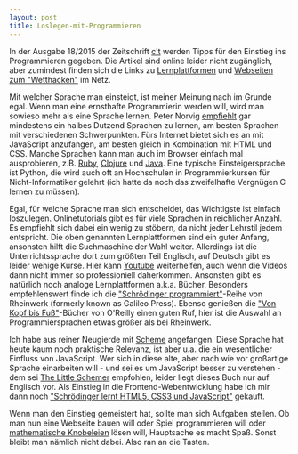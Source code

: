 ```yaml
---
layout: post
title: Loslegen-mit-Programmieren
---
```


In der Ausgabe 18/2015 der Zeitschrift [c't](https://heise.de) werden Tipps für den Einstieg ins Programmieren gegeben. Die Artikel sind online leider nicht zugänglich, aber zumindest finden sich die Links zu [Lernplattformen](https://ct.de/yku1) und [Webseiten zum "Wetthacken"](https://ym9c) im Netz.

Mit welcher Sprache man einsteigt, ist meiner Meinung nach im Grunde egal. Wenn man eine ernsthafte Programmierin werden will, wird man sowieso mehr als eine Sprache lernen. Peter Norvig [empfiehlt](http://norvig.com/21-days.html) gar mindestens ein halbes Dutzend Sprachen zu lernen, am besten Sprachen mit verschiedenen Schwerpunkten. Fürs Internet bietet sich es an mit JavaScript anzufangen, am besten gleich in Kombination mit HTML und CSS. Manche Sprachen kann man auch im Browser einfach mal ausprobieren, z.B. [Ruby](http://tryruby.org/),  [Clojure](http://www.tryclj.com/) und  [Java](http://www.learnjavaonline.org/en/Welcome). Eine typische Einsteigersprache ist Python, die wird auch oft an Hochschulen in Programmierkursen für Nicht-Informatiker gelehrt (ich hatte da noch das zweifelhafte Vergnügen C lernen zu müssen).

<!--more-->

Egal, für welche Sprache man sich entscheidet, das Wichtigste ist einfach loszulegen. Onlinetutorials gibt es für viele Sprachen in reichlicher Anzahl. Es empfiehlt sich dabei ein wenig zu stöbern, da nicht jeder Lehrstil jedem entspricht. Die oben genannten Lernplattformen sind ein guter Anfang, ansonsten hilft die Suchmaschine der Wahl weiter. Allerdings ist die Unterrichtssprache dort zum größten Teil Englisch, auf Deutsch gibt es leider wenige Kurse. Hier kann [Youtube](https://youtube.com) weiterhelfen, auch wenn die Videos dann nicht immer so professioniell daherkommen.
Ansonsten gibt es natürlich noch analoge Lernplattformen a.k.a. Bücher. Besonders empfehlenswert finde ich die ["Schrödinger programmiert"](https://www.rheinwerk-verlag.de/programmierung/schrodinger-programmiert/)-Reihe von Rheinwerk (formerly known as Galileo Press). Ebenso genießen die ["Von Kopf bis Fuß"](http://www.oreilly.de/headfirst/)-Bücher von O'Reilly einen guten Ruf, hier ist die Auswahl an Programmiersprachen etwas größer als bei Rheinwerk.

Ich habe aus reiner Neugierde mit [Scheme](https://de.wikipedia.org/wiki/Scheme) angefangen. Diese Sprache hat heute kaum noch praktische Relevanz, ist aber u.a. die ein wesentlicher Einfluss von JavaScript. Wer sich in diese alte, aber nach wie vor großartige Sprache einarbeiten will - und sei es um JavaScript besser zu verstehen -  dem sei [The Little Schemer](https://mitpress.mit.edu/books/little-schemer) empfohlen, leider liegt dieses Buch nur auf Englisch vor. Als Einstieg in die Frontend-Webentwicklung habe ich mir dann noch ["Schrödinger lernt HTML5, CSS3 und JavaScript"](https://www.rheinwerk-verlag.de/schrodinger-lernt-html5-css3-und-javascript_3277/) gekauft.

Wenn man den Einstieg gemeistert hat, sollte man sich Aufgaben stellen. Ob man nun eine Webseite bauen will oder Spiel programmieren will oder [mathematische Knobeleien](https://projecteuler.net/) lösen will, Hauptsache es macht Spaß. Sonst bleibt man nämlich nicht dabei. Also ran an die Tasten.
